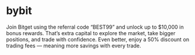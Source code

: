 # bybit
Join Bitget using the referral code “BEST99” and unlock up to $10,000 in bonus rewards. That’s extra capital to explore the market, take bigger positions, and trade with confidence. Even better, enjoy a 50% discount on trading fees — meaning more savings with every trade.
